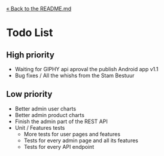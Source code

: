 [&laquo; Back to the README.md](../README.md)

# Todo List

## High priority
- Waiting for GIPHY api aproval the publish Android app v1.1
- Bug fixes / All the whishs from the Stam Bestuur

## Low priority
- Better admin user charts
- Better admin product charts
- Finish the admin part of the REST API
- Unit / Features tests
    - More tests for user pages and features
    - Tests for every admin page and all its features
    - Tests for every API endpoint
